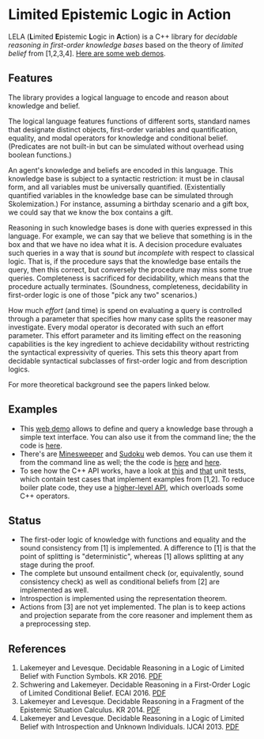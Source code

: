 # Limited Epistemic Logic in Action

LELA (**L**imited **E**pistemic **L**ogic in **A**ction) is a C++ library for
*decidable reasoning in first-order knowledge bases* based on the theory of
*limited belief* from [1,2,3,4]. [Here are some web
demos](http://www.cse.unsw.edu.au/~cschwering/demo/).

## Features

The library provides a logical language to encode and reason about knowledge
and belief.

The logical language features functions of different sorts, standard names that
designate distinct objects, first-order variables and quantification, equality,
and modal operators for knowledge and conditional belief. (Predicates are not
built-in but can be simulated without overhead using boolean functions.)

An agent's knowledge and beliefs are encoded in this language. This knowledge
base is subject to a syntactic restriction: it must be in clausal form, and all
variables must be universally quantified. (Existentially quantified variables
in the knowledge base can be simulated through Skolemization.) For instance,
assuming a birthday scenario and a gift box, we could say that we know the box
contains a gift.

Reasoning in such knowledge bases is done with queries expressed in this
language. For example, we can say that we believe that something is in the box
and that we have no idea what it is. A decision procedure evaluates such
queries in a way that is *sound* but *incomplete* with respect to classical
logic. That is, if the procedure says that the knowledge base entails the
query, then this correct, but conversely the procedure may miss some true
queries. Completeness is sacrificed for decidability, which means that the
procedure actually terminates. (Soundness, completeness, decidability in
first-order logic is one of those "pick any two" scenarios.)

How much *effort* (and time) is spend on evaluating a query is controlled
through a parameter that specifies how many case splits the reasoner may
investigate. Every modal operator is decorated with such an effort parameter.
This effort parameter and its limiting effect on the reasoning capabilities is
the key ingredient to achieve decidability without restricting the syntactical
expressivity of queries. This sets this theory apart from decidable syntactical
subclasses of first-order logic and from description logics.

For more theoretical background see the papers linked below.

## Examples

* This [web demo](http://www.cse.unsw.edu.au/~cschwering/demo/textinterface/)
  allows to define and query a knowledge base through a simple text interface.
  You can also use it from the command line; the the code is
  [here](examples/textinterface/).
* There's are
  [Minesweeper](http://www.cse.unsw.edu.au/~cschwering/demo/minesweeper/) and
  [Sudoku](http://www.cse.unsw.edu.au/~cschwering/demo/sudoku/) web demos. You
  can use them it from the command line as well; the the code is
  [here](examples/minesweeper/) and [here](examples/sudoku/).
* To see how the C++ API works, have a look at [this](tests/solver.cc) and
  [that](tests/modal.cc) unit tests, which contain test cases that implement
  examples from [1,2]. To reduce boiler plate code, they use a [higher-level
  API](src/lela/format/cpp/syntax.h), which overloads some C++ operators.

## Status

* The first-oder logic of knowledge with functions and equality and the sound
  consistency from [1] is implemented. A difference to [1] is that the point
  of splitting is "deterministic", whereas [1] allows splitting at any stage
  during the proof.
* The complete but unsound entailment check (or, equivalently, sound
  consistency check) as well as conditional beliefs from [2] are implemented
  as well.
* Introspection is implemented using the representation theorem.
* Actions from [3] are not yet implemented. The plan is to keep actions and
  projection separate from the core reasoner and implement them as a
  preprocessing step.

## References

1. Lakemeyer and Levesque. Decidable Reasoning in a Logic of Limited Belief
   with Function Symbols. KR 2016.
   [PDF](https://kbsg.rwth-aachen.de/sites/kbsg/files/LakemeyerLevesque2016.pdf)
2. Schwering and Lakemeyer. Decidable Reasoning in a First-Order Logic of
   Limited Conditional Belief. ECAI 2016.
   [PDF](https://kbsg.rwth-aachen.de/sites/kbsg/files/SchweringLakemeyer2016.pdf)
3. Lakemeyer and Levesque. Decidable Reasoning in a Fragment of the Epistemic
   Situation Calculus. KR 2014.
   [PDF](https://pdfs.semanticscholar.org/8ac9/a2955895cd391ec2b62d8210ee8206979f4a.pdf)
4. Lakemeyer and Levesque. Decidable Reasoning in a Logic of Limited Belief
   with Introspection and Unknown Individuals. IJCAI 2013.
   [PDF](https://pdfs.semanticscholar.org/387c/951016c68aaf8ce36bb87e5ea4d1ef42405d.pdf)

